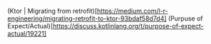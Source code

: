 (Ktor | Migrating from retrofit)[https://medium.com/l-r-engineering/migrating-retrofit-to-ktor-93bdaf58d7d4]
(Purpuse of Expect/Actual)[https://discuss.kotlinlang.org/t/purpose-of-expect-actual/19221]